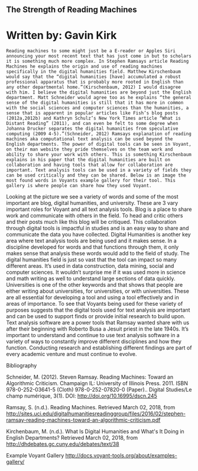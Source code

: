 ## The Strength of Reading Machines

# Written by: Gavin Kirk

	Reading machines to some might just be a E-reader or Apples Siri announcing your most recent text that has just come in but to scholars it is something much more complex. In Stephen Ramsays article Reading Machines he explains the origin and use of reading machines specifically in the digital humanities field. Matthew Kirschenbaum would say that the “digital humanities [have] accumulated a robust professional apparatus that is probably more rooted in English than any other departmental home.”(Kirschenbaum, 2012) I would disagree with him. I believe the digital humanities are beyond just the English department. Matt Schneider would agree too as he explains “the general sense of the digital humanities is still that it has more in common with the social sciences and computer sciences than the humanities, a sense that is apparent in popular articles like Fish’s blog posts (2012a,2012b) and Kathryn Schulz’s New York Times article “What is Distant Reading” (2011), and can even be felt to some degree when Johanna Drucker separates the digital humanities from speculative computing (2009 4-5).”(Schneider, 2012) Ramsays explanation of reading machines aka computational text analysis can be used beyond the English departments. The power of digital tools can be seen in Voyant, on their man website they pride themselves on the team work and ability to share your work with others. This is something Kirschenbaum explains in his paper that the digital humanities are built on collaboration and having tools that allow for collaboration are important. Text analysis tools can be used in a variety of fields they can be used critically and they can be shared. Below is an image the most found words in Voyants example gallery for their tool. This gallery is where people can share how they used Voyant.

Looking at the picture we see a variety of words and some of the most important are blog, digital humanities, and university. These are 3 vary important roles for Voyant and all text analysis tools.
Blog is a place to share work and communicate with others in the field. To head and critic others and their posts much like this blog will be critiqued. This collaboration through digital tools is impactful in studies and is an easy way to share and communicate the data you have collected. 
Digital Humanities is another key area where text analysis tools are being used and it makes sense. In a discipline developed for words and that functions through them, it only makes sense that analysis these words would add to the field of study. The digital humanities field is just so vast that the tool can impact so many different areas. It’s used in data construction, data mining, social and computer sciences. It wouldn’t surprise me if it was used more in science and math writing as well to understand large sections of data quickly. 
Universities is one of the other keywords and that shows that people are either writing about universities, for universities, or with universities. These are all essential for developing a tool and using a tool effectively and in areas of importance. To see that Voyants being used for these variety of purposes suggests that the digital tools used for text analysis are important and can be used to support finds or provide initial research to build upon. 
Text analysis software are a power tools that Ramsay wanted share with us after their beginning with Roberto Busa a Jesuit priest in the late 1940s. It’s important to understand and continue to use text analysis software in a variety of ways to constantly improve different disciplines and how they function. Conducting research and establishing different findings are part of every academic venture and must continue to evolve.

Bibliography

Schneider, M. (2012). Steven Ramsay. Reading Machines: Toward an Algorithmic Criticism. Champaign IL: University of Illinois Press. 2011. ISBN 978-0-252-03641-5 (Cloth) 978-0-252-07820-0 (Paper).. Digital Studies/Le champ numérique, 3(1). DOI: http://doi.org/10.16995/dscn.245

Ramsay, S. (n.d.). Reading Machines. Retrieved March 02, 2018, from http://sites.uci.edu/digitalhumanitiesreadinggroup/files/2016/02/stephen-ramsay-reading-machines-toward-an-algorithmic-criticism.pdf

Kirchenbaum, M. (n.d.). What Is Digital Humanities and What's It Doing in English Departments? Retrieved March 02, 2018, from http://dhdebates.gc.cuny.edu/debates/text/38

Example Voyant Gallery
http://docs.voyant-tools.org/about/examples-gallery/

